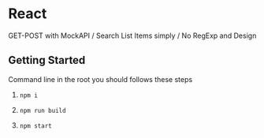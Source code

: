 # React 
GET-POST with MockAPI / Search List Items simply / No RegExp and Design

## Getting Started
Command line in the root you should follows these steps

1. ``` npm i ```

2. ``` npm run build ```

3. ``` npm start ```
